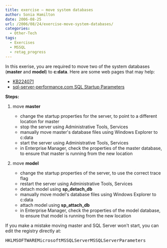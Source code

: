 ```yaml
---
title: exercise – move system databases
author: Sonia Hamilton
date: 2006-08-25
url: /2006/08/24/exercise-move-system-databases/
categories:
  - Other-Tech
tags:
  - Exercises
  - MSSQL
  - retag_progress
---
```

In this exerise, you are required to move two of the system databases (**master** and **model**) to **c:data**. Here are some web pages that may help:
<!--more-->


  * [KB224071][1]
  * [sql-server-performance.com SQL Startup Parameters][2]

**Steps:**

  1. move **master** 
      * change the startup properties for the server, to point to a different location for master
      * stop the server using Administrative Tools, Services
      * manually move master's database files using Windows Explorer to c:data
      * start the server using Administrative Tools, Services
      * in Enterprise Manager, check the properties of the master database, to ensure that master is running from the new location<!--more-->

  2. move **model** 
      * change the startup properties of the server, to use the correct trace flag
      * restart the server using Administrative Tools, Services
      * detach model using **sp\_detach\_db**
      * manually move model's database files using Windows Explorer to c:data
      * attach model using **sp\_attach\_db**
      * in Enterprise Manager, check the properties of the model database, to ensure that model is running from the new location

If you make a mistake moving master and SQL Server won't start, you can edit the registry directly at:

<pre>HKLMSOFTWAREMicrosoftMSSQLServerMSSQLServerParameters</pre>

 [1]: http://support.microsoft.com/kb/224071/
 [2]: http://www.sql-server-performance.com/rd_sql_server_startup_parameters.asp
